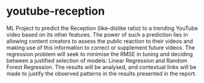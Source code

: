 # youtube-reception
ML Project to predict the Reception (like-dislike ratio) to a trending YouTube video based on its other features. The power of such a prediction lies in allowing content creators to assess the public reaction to their videos and making use of this information to correct or supplement future videos. The regression problem will seek to minimise the RMSE in tuning and deciding between a justified selection of models: Linear Regression and Random Forest Regression. The results will be analysed, and contextual links will be made to justify the observed patterns in the results presented in the report.
